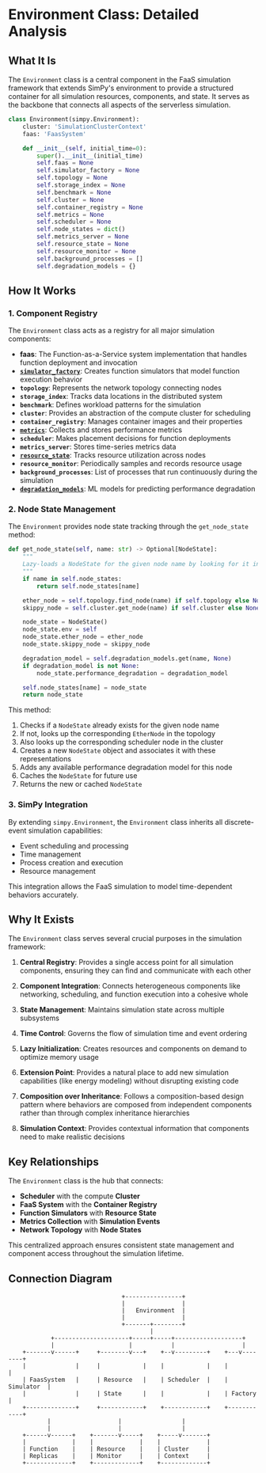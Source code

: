 # Environment Class: Detailed Analysis

## What It Is

The `Environment` class is a central component in the FaaS simulation framework that extends SimPy's environment to provide a structured container for all simulation resources, components, and state. It serves as the backbone that connects all aspects of the serverless simulation.

```python
class Environment(simpy.Environment):
    cluster: 'SimulationClusterContext'
    faas: 'FaasSystem'

    def __init__(self, initial_time=0):
        super().__init__(initial_time)
        self.faas = None
        self.simulator_factory = None
        self.topology = None
        self.storage_index = None
        self.benchmark = None
        self.cluster = None
        self.container_registry = None
        self.metrics = None
        self.scheduler = None
        self.node_states = dict()
        self.metrics_server = None
        self.resource_state = None
        self.resource_monitor = None
        self.background_processes = []
        self.degradation_models = {}
```

## How It Works

### 1. Component Registry

The `Environment` class acts as a registry for all major simulation components:

- **faas**: The Function-as-a-Service system implementation that handles function deployment and invocation
- [**`simulator_factory`**](https://github.com/M4hf0d/faas-sim/blob/master/guides/Environment/AIPythonHTTPSimulator.md): Creates function simulators that model function execution behavior
- **`topology`**: Represents the network topology connecting nodes
- **`storage_index`**: Tracks data locations in the distributed system
- **`benchmark`**: Defines workload patterns for the simulation
- **`cluster`**: Provides an abstraction of the compute cluster for scheduling
- **`container_registry`**: Manages container images and their properties
- [**`metrics`**](https://github.com/M4hf0d/faas-sim/blob/master/sim/resource.py): Collects and stores performance metrics
- **`scheduler`**: Makes placement decisions for function deployments
- **`metrics_server`**: Stores time-series metrics data
- [**`resource_state`**](https://github.com/M4hf0d/faas-sim/blob/master/sim/resource.py): Tracks resource utilization across nodes
- **`resource_monitor`**: Periodically samples and records resource usage
- **`background_processes`**: List of processes that run continuously during the simulation
- [**`degradation_models`**](https://github.com/M4hf0d/faas-sim/blob/1980e88f203eed910b80d0246665954a46ddd4e3/ext/raith21/functionsim.py#L243): ML models for predicting performance degradation

### 2. Node State Management

The `Environment` provides node state tracking through the `get_node_state` method:

```python
def get_node_state(self, name: str) -> Optional[NodeState]:
    """
    Lazy-loads a NodeState for the given node name by looking for it in the topology.
    """
    if name in self.node_states:
        return self.node_states[name]

    ether_node = self.topology.find_node(name) if self.topology else None
    skippy_node = self.cluster.get_node(name) if self.cluster else None

    node_state = NodeState()
    node_state.env = self
    node_state.ether_node = ether_node
    node_state.skippy_node = skippy_node

    degradation_model = self.degradation_models.get(name, None)
    if degradation_model is not None:
        node_state.performance_degradation = degradation_model

    self.node_states[name] = node_state
    return node_state
```

This method:

1. Checks if a `NodeState` already exists for the given node name
2. If not, looks up the corresponding `EtherNode` in the topology
3. Also looks up the corresponding scheduler node in the cluster
4. Creates a new `NodeState` object and associates it with these representations
5. Adds any available performance degradation model for this node
6. Caches the `NodeState` for future use
7. Returns the new or cached `NodeState`

### 3. SimPy Integration

By extending `simpy.Environment`, the `Environment` class inherits all discrete-event simulation capabilities:

- Event scheduling and processing
- Time management
- Process creation and execution
- Resource management

This integration allows the FaaS simulation to model time-dependent behaviors accurately.

## Why It Exists

The `Environment` class serves several crucial purposes in the simulation framework:

1. **Central Registry**: Provides a single access point for all simulation components, ensuring they can find and communicate with each other

2. **Component Integration**: Connects heterogeneous components like networking, scheduling, and function execution into a cohesive whole

3. **State Management**: Maintains simulation state across multiple subsystems

4. **Time Control**: Governs the flow of simulation time and event ordering

5. **Lazy Initialization**: Creates resources and components on demand to optimize memory usage

6. **Extension Point**: Provides a natural place to add new simulation capabilities (like energy modeling) without disrupting existing code

7. **Composition over Inheritance**: Follows a composition-based design pattern where behaviors are composed from independent components rather than through complex inheritance hierarchies

8. **Simulation Context**: Provides contextual information that components need to make realistic decisions

## Key Relationships

The `Environment` class is the hub that connects:

- **Scheduler** with the compute **Cluster**
- **FaaS System** with the **Container Registry**
- **Function Simulators** with **Resource State**
- **Metrics Collection** with **Simulation Events**
- **Network Topology** with **Node States**

This centralized approach ensures consistent state management and component access throughout the simulation lifetime.

## Connection Diagram

```
                                +----------------+
                                |                |
                                |   Environment  |
                                |                |
                                +-------+--------+
                                        |
            +---------------------+-----+-----+-------------------+
            |                     |           |                   |
    +-------v------+     +--------v---+    +--v---------+    +---v--------+
    |              |     |            |    |            |    |            |
    | FaasSystem   |     | Resource   |    | Scheduler  |    | Simulator  |
    |              |     | State      |    |            |    | Factory    |
    +--------------+     +------------+    +------------+    +------------+
           |                   |                 |
           |                   |                 |
    +------v------+    +-------v-----+    +-----v-------+
    |             |    |             |    |             |
    | Function    |    | Resource    |    | Cluster     |
    | Replicas    |    | Monitor     |    | Context     |
    +-------------+    +-------------+    +-------------+
```

